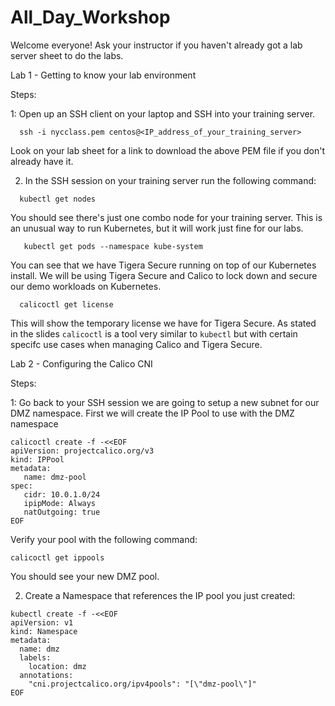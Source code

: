 # All_Day_Workshop

Welcome everyone! Ask your instructor if you haven't already got a lab server sheet to do the labs.

Lab 1 - Getting to know your lab environment

Steps:

1: Open up an SSH client on your laptop and SSH into your training server.
  ```
    ssh -i nycclass.pem centos@<IP_address_of_your_training_server>
  ```
   Look on your lab sheet for a link to download the above PEM file if you don't already have it.
   
2. In the SSH session on your training server run the following command:
```
  kubectl get nodes
```
   You should see there's just one combo node for your training server. This is an unusual way to run Kubernetes, but it will work just fine for our labs.
```
   kubectl get pods --namespace kube-system
```
   You can see that we have Tigera Secure running on top of our Kubernetes install. We will be using Tigera Secure and Calico to lock down and secure our demo workloads on Kubernetes.
```
  calicoctl get license
```
   This will show the temporary license we have for Tigera Secure. As stated in the slides ```calicoctl``` is a tool very similar to ```kubectl``` but with certain specifc use cases when managing Calico and Tigera Secure. 

Lab 2 - Configuring the Calico CNI

Steps:

1: Go back to your SSH session we are going to setup a new subnet for our DMZ namespace. First we will create the IP Pool to use with the DMZ namespace

```
calicoctl create -f -<<EOF
apiVersion: projectcalico.org/v3
kind: IPPool
metadata:
   name: dmz-pool
spec:
   cidr: 10.0.1.0/24
   ipipMode: Always
   natOutgoing: true
EOF
```
Verify your pool with the following command:
```
calicoctl get ippools
``` 
You should see your new DMZ pool.

2. Create a Namespace that references the IP pool you just created:

```
kubectl create -f -<<EOF
apiVersion: v1
kind: Namespace
metadata:
  name: dmz
  labels:
  	location: dmz
  annotations:
    "cni.projectcalico.org/ipv4pools": "[\"dmz-pool\"]"
EOF
```

   
 



